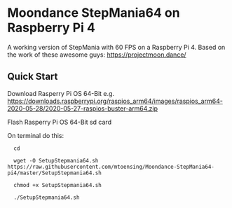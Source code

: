 # Moondance StepMania64 on Raspberry Pi 4

A working version of StepMania with 60 FPS on a Raspberry Pi 4. Based on the work of these awesome guys: https://projectmoon.dance/

## Quick Start

Download Rasperry Pi OS 64-Bit
e.g. https://downloads.raspberrypi.org/raspios_arm64/images/raspios_arm64-2020-05-28/2020-05-27-raspios-buster-arm64.zip

Flash Rasperry Pi OS 64-Bit sd card

On terminal do this:

```
  cd
  
  wget -O SetupStepmania64.sh https://raw.githubusercontent.com/mtoensing/Moondance-StepMania64-pi4/master/SetupStepmania64.sh

  chmod +x SetupStepmania64.sh

  ./SetupStepmania64.sh
```
